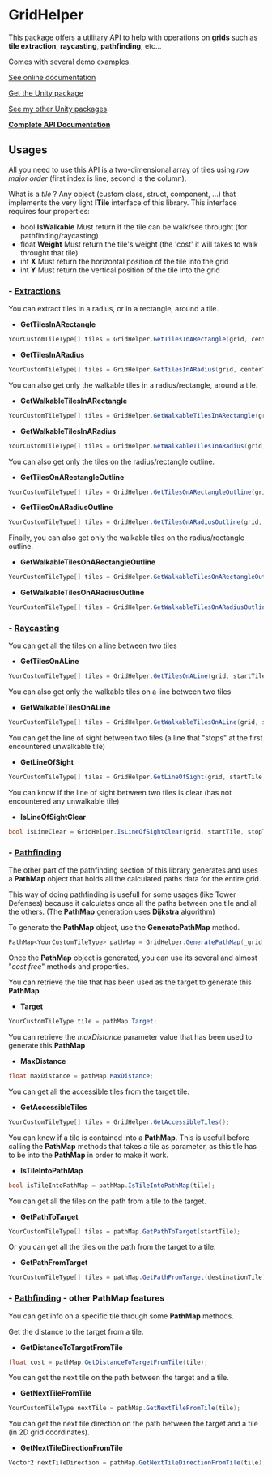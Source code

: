 # GridHelper

This package offers a utilitary API to help with operations on **grids** such as **tile extraction**, **raycasting**, **pathfinding**, etc...

Comes with several demo examples.

[See online documentation](https://kevincastejon.github.io/Unity-GridHelper/)

[Get the Unity package](https://github.com/kevincastejon/Unity-GridHelper/releases/latest)

[See my other Unity packages](https://assetstore.unity.com/publishers/46935)

**[Complete API Documentation](https://kevincastejon.fr/demos/Documentations/Unity-GridHelper/)**

## Usages

All you need to use this API is a two-dimensional array of tiles using *row major order* (first index is line, second is the column).

What is a *tile* ? Any object (custom class, struct, component, ...) that implements the very light **ITile** interface of this library. This interface requires four properties:
- bool **IsWalkable** Must return if the tile can be walk/see throught (for pathfinding/raycasting)
- float **Weight** Must return the tile's weight (the 'cost' it will takes to walk throught that tile)
- int **X** Must return the horizontal position of the tile into the grid
- int **Y** Must return the vertical position of the tile into the grid

### - <u>Extractions</u>

You can extract tiles in a radius, or in a rectangle, around a tile.

- **GetTilesInARectangle**
```cs
YourCustomTileType[] tiles = GridHelper.GetTilesInARectangle(grid, centerTile, rectangleSize);
```
- **GetTilesInARadius**
```cs
YourCustomTileType[] tiles = GridHelper.GetTilesInARadius(grid, centerTile, radius);
```

You can also get only the walkable tiles in a radius/rectangle, around a tile.

- **GetWalkableTilesInARectangle**
```cs
YourCustomTileType[] tiles = GridHelper.GetWalkableTilesInARectangle(grid, centerTile, rectangleSize);
```
- **GetWalkableTilesInARadius**
```cs
YourCustomTileType[] tiles = GridHelper.GetWalkableTilesInARadius(grid, centerTile, radius);
```

You can also get only the tiles on the radius/rectangle outline.

- **GetTilesOnARectangleOutline**
```cs
YourCustomTileType[] tiles = GridHelper.GetTilesOnARectangleOutline(grid, centerTile, rectangleSize);
```
- **GetTilesOnARadiusOutline**
```cs
YourCustomTileType[] tiles = GridHelper.GetTilesOnARadiusOutline(grid, centerTile, radius);
```

Finally, you can also get only the walkable tiles on the radius/rectangle outline.

- **GetWalkableTilesOnARectangleOutline**
```cs
YourCustomTileType[] tiles = GridHelper.GetWalkableTilesOnARectangleOutline(grid, centerTile, rectangleSize);
```
- **GetWalkableTilesOnARadiusOutline**
```cs
YourCustomTileType[] tiles = GridHelper.GetWalkableTilesOnARadiusOutline(grid, centerTile, radius);
```

### - <u>Raycasting</u>

You can get all the tiles on a line between two tiles

- **GetTilesOnALine**
```cs
YourCustomTileType[] tiles = GridHelper.GetTilesOnALine(grid, startTile, stopTile);
```

You can also get only the walkable tiles on a line between two tiles

- **GetWalkableTilesOnALine**
```cs
YourCustomTileType[] tiles = GridHelper.GetWalkableTilesOnALine(grid, startTile, stopTile);
```

You can get the line of sight between two tiles (a line that "stops" at the first encountered unwalkable tile)

- **GetLineOfSight**
```cs
YourCustomTileType[] tiles = GridHelper.GetLineOfSight(grid, startTile, stopTile);
```

You can know if the line of sight between two tiles is clear (has not encountered any unwalkable tile)

- **IsLineOfSightClear**
```cs
bool isLineClear = GridHelper.IsLineOfSightClear(grid, startTile, stopTile);
```

### - <u>Pathfinding</u>

The other part of the pathfinding section of this library generates and uses a **PathMap** object that holds all the calculated paths data for the entire grid.

This way of doing pathfinding is usefull for some usages (like Tower Defenses) because it calculates once all the paths between one tile and all the others. (The **PathMap** generation uses **Dijkstra** algorithm)

To generate the **PathMap** object, use the **GeneratePathMap** method.

```cs
PathMap<YourCustomTileType> pathMap = GridHelper.GeneratePathMap(_grid, targetTile);
```

Once the **PathMap** object is generated, you can use its several and almost "*cost free*" methods and properties.

You can retrieve the tile that has been used as the target to generate this **PathMap**

- **Target**
```cs
YourCustomTileType tile = pathMap.Target;
```

You can retrieve the *maxDistance* parameter value that has been used to generate this **PathMap**

- **MaxDistance**
```cs
float maxDistance = pathMap.MaxDistance;
```

You can get all the accessible tiles from the target tile.

- **GetAccessibleTiles**
```cs
YourCustomTileType[] tiles = GridHelper.GetAccessibleTiles();
```

You can know if a tile is contained into a **PathMap**. This is usefull before calling the **PathMap** methods that takes a tile as parameter, as this tile has to be into the **PathMap** in order to make it work.

- **IsTileIntoPathMap**
```cs
bool isTileIntoPathMap = pathMap.IsTileIntoPathMap(tile);
```

You can get all the tiles on the path from a tile to the target.

- **GetPathToTarget**
```cs
YourCustomTileType[] tiles = pathMap.GetPathToTarget(startTile);
```

Or you can get all the tiles on the path from the target to a tile.

- **GetPathFromTarget**
```cs
YourCustomTileType[] tiles = pathMap.GetPathFromTarget(destinationTile);
```

### - <u>Pathfinding</u> - other PathMap features

You can get info on a specific tile through some **PathMap** methods.

Get the distance to the target from a tile.

- **GetDistanceToTargetFromTile**
```cs
float cost = pathMap.GetDistanceToTargetFromTile(tile);
```

You can get the next tile on the path between the target and a tile.

- **GetNextTileFromTile**
```cs
YourCustomTileType nextTile = pathMap.GetNextTileFromTile(tile);
```

You can get the next tile direction on the path between the target and a tile (in 2D grid coordinates).

- **GetNextTileDirectionFromTile**
```cs
Vector2 nextTileDirection = pathMap.GetNextTileDirectionFromTile(tile);
```
